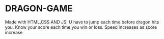 # DRAGON-GAME
Made with HTML,CSS AND JS.
U have to jump each time before dragon hits you.
Know your score each time you win or loss.
Speed increases as score increase
